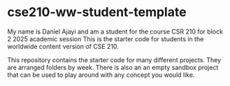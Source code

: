 # cse210-ww-student-template
My name is Daniel Ajayi and am a student for the course CSR 210 for block 2 2025 academic session
This is the starter code for students in the worldwide content version of CSE 210.

This repository contains the starter code for many different projects. They are arranged folders by week. There is also an an empty sandbox project that can be used to play around with any concept you would like.
